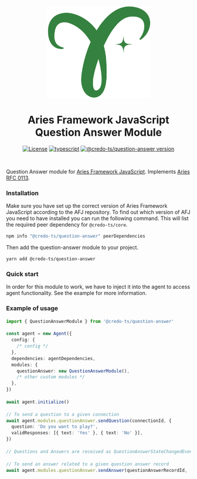 <p align="center">
  <br />
  <img
    alt="Hyperledger Aries logo"
    src="https://raw.githubusercontent.com/hyperledger/aries-framework-javascript/aa31131825e3331dc93694bc58414d955dcb1129/images/aries-logo.png"
    height="250px"
  />
</p>
<h1 align="center"><b>Aries Framework JavaScript Question Answer Module</b></h1>
<p align="center">
  <a
    href="https://raw.githubusercontent.com/hyperledger/aries-framework-javascript/main/LICENSE"
    ><img
      alt="License"
      src="https://img.shields.io/badge/License-Apache%202.0-blue.svg"
  /></a>
  <a href="https://www.typescriptlang.org/"
    ><img
      alt="typescript"
      src="https://img.shields.io/badge/%3C%2F%3E-TypeScript-%230074c1.svg"
  /></a>
    <a href="https://www.npmjs.com/package/@credo-ts/question-answer"
    ><img
      alt="@credo-ts/question-answer version"
      src="https://img.shields.io/npm/v/@credo-ts/question-answer"
  /></a>

</p>
<br />

Question Answer module for [Aries Framework JavaScript](https://github.com/hyperledger/aries-framework-javascript.git). Implements [Aries RFC 0113](https://github.com/hyperledger/aries-rfcs/blob/1795d5c2d36f664f88f5e8045042ace8e573808c/features/0113-question-answer/README.md).

### Installation

Make sure you have set up the correct version of Aries Framework JavaScript according to the AFJ repository. To find out which version of AFJ you need to have installed you can run the following command. This will list the required peer dependency for `@credo-ts/core`.

```sh
npm info "@credo-ts/question-answer" peerDependencies
```

Then add the question-answer module to your project.

```sh
yarn add @credo-ts/question-answer
```

### Quick start

In order for this module to work, we have to inject it into the agent to access agent functionality. See the example for more information.

### Example of usage

```ts
import { QuestionAnswerModule } from '@credo-ts/question-answer'

const agent = new Agent({
  config: {
    /* config */
  },
  dependencies: agentDependencies,
  modules: {
    questionAnswer: new QuestionAnswerModule(),
    /* other custom modules */
  },
})

await agent.initialize()

// To send a question to a given connection
await agent.modules.questionAnswer.sendQuestion(connectionId, {
  question: 'Do you want to play?',
  validResponses: [{ text: 'Yes' }, { text: 'No' }],
})

// Questions and Answers are received as QuestionAnswerStateChangedEvent

// To send an answer related to a given question answer record
await agent.modules.questionAnswer.sendAnswer(questionAnswerRecordId, 'Yes')
```

